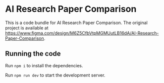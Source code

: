 
  # AI Research Paper Comparison

  This is a code bundle for AI Research Paper Comparison. The original project is available at https://www.figma.com/design/M6Z5CfbVtpMGMUutLB16dA/AI-Research-Paper-Comparison.

  ## Running the code

  Run `npm i` to install the dependencies.

  Run `npm run dev` to start the development server.
  